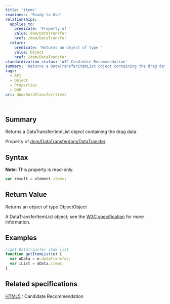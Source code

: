 ```yaml
---
title: 'items'
readiness: 'Ready to Use'
relationships:
  applies_to:
    predicate: 'Property of '
    value: dom/DataTransfer
    href: /dom/DataTransfer
  return:
    predicate: 'Returns an object of type '
    value: Object
    href: /dom/DataTransfer
standardization_status: 'W3C Candidate Recommendation'
summary: 'Returns a DataTransferItemList object containing the drag data.'
tags:
  - API
  - Object
  - Properties
  - DOM
uri: dom/DataTransfer/items

---
```

## Summary

Returns a DataTransferItemList object containing the drag data.

Property of [dom/DataTransfer](/dom/DataTransfer)[dom/DataTransfer](/dom/DataTransfer)

## Syntax

**Note**: This property is read-only.

``` js
var result = element.items;
```

## Return Value

Returns an object of type ObjectObject

A DataTransferItemList object; see the [W3C specification](http://www.w3.org/TR/html5/editing.html#datatransferitemlist) for more information.

## Examples

``` js
//get DataTransfer item list
function getItemList(e) {
  var oData = e.dataTransfer;
  var iList = oData.items;
}
```

## Related specifications

[HTML5](http://www.w3.org/TR/html5/editing.html)
:   Candidate Recommendation
